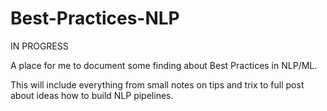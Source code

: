 # Best-Practices-NLP

IN PROGRESS

A place for me to document some finding about Best Practices in NLP/ML.

This will include everything from small notes on tips and trix to full post about ideas how to build NLP pipelines.
